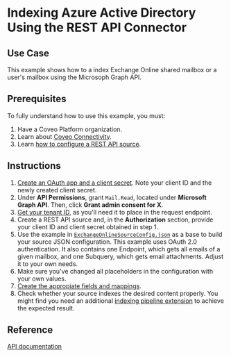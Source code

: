 # Indexing Azure Active Directory Using the REST API Connector

## Use Case
This example shows how to a index Exchange Online shared mailbox or a user's mailbox using the Microsoph Graph API.

## Prerequisites
To fully understand how to use this example, you must:
1. Have a Coveo Platform organization.
2. Learn about [Coveo Connectivity](https://docs.coveo.com/en/1702/).
3. Learn [how to configure a REST API source](https://docs.coveo.com/en/1896/).

## Instructions
1. [Create an OAuth app and a client secret](https://docs.microsoft.com/en-us/azure/active-directory/develop/quickstart-register-app). Note your client ID and the newly created client secret.
2. Under **API Permissions**, grant `Mail.Read`, located under **Microsoft Graph API**. Then, click **Grant admin consent for X**.
3. [Get your tenant ID](https://o365hq.com/faq/how-to-find-your-office-365-tenant-id), as you'll need it to place in the request endpoint.
4. Create a REST API source and, in the **Authorization** section, provide your client ID and client secret obtained in step 1.
5. Use the example in [`ExchangeOnlineSourceConfig.json`](https://github.com/coveooss/connectivity-library/blob/master/Exchange%20Online/ExchangeOnlineSourceConfig.json) as a base to build your source JSON configuration. This example uses OAuth 2.0 authentication. It also contains one Endpoint, which gets all emails of a given mailbox, and one Subquery, which gets email attachments. Adjust it to your own needs.
7. Make sure you've changed all placeholders in the configuration with your own values.
8. [Create the appropiate fields and mappings](https://docs.coveo.com/en/1896/#completion).
9. Check whether your source indexes the desired content properly. You might find you need an additional [indexing pipeline extension](https://docs.coveo.com/en/1645/) to achieve the expected result.

## Reference
[API documentation](https://docs.microsoft.com/en-us/exchange/client-developer/exchange-web-services/office-365-rest-apis-for-mail-calendars-and-contacts)
